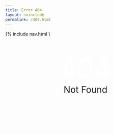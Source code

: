 ```yaml
---
title: Error 404
layout: noinclude
permalink: /404.html
---
```

<style>
  a {
    color:#fff;
    text-decoration:none;
  }
</style>
{% include nav.html }
<h1 style="text-align:center;margin-top:48px;font-size:84px;margin-bottom:0px;font-weight:normal;animation: pulsate0 0.11s ease-in-out infinite alternate;color:#fff">404</h1>
<h1 style="text-align:center;margin-top:0px;font-weight:normal;" class="neonText">Not Found</h1>
<p style="color:#fff;text-align:center;animation: pulsate1 0.11s ease-in-out infinite alternate;margin-top:64px;"><a href="javascript:window.history.back()">LOAD SAVE</a></p>
<p style="color:#fff;text-align:center;animation: pulsate2 0.11s ease-in-out infinite alternate;margin-bottom:64px;"><a href="/">NEW GAME</a></p>
